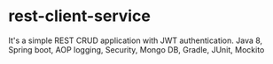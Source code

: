 # rest-client-service
It's a simple REST CRUD application with JWT authentication.
Java 8, Spring boot, AOP logging, Security, Mongo DB, Gradle, JUnit, Mockito